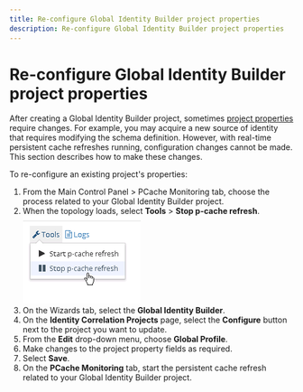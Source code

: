 ```yaml
---
title: Re-configure Global Identity Builder project properties
description: Re-configure Global Identity Builder project properties
---
```


# Re-configure Global Identity Builder project properties

After creating a Global Identity Builder project, sometimes [project properties](../create-projects/project-properties.md) require changes. For example, you may acquire a new source of identity that requires modifying the schema definition. However, with real-time persistent cache refreshes running, configuration changes cannot be made. This section describes how to make these changes.

To re-configure an existing project's properties:

1. From the Main Control Panel > PCache Monitoring tab, choose the process related to your Global Identity Builder project.
1. When the topology loads, select **Tools** > **Stop p-cache refresh**.<br>
    ![Stopping Persistent Cache Refresh](../../Media/image73.png)
1. On the Wizards tab, select the **Global Identity Builder**.
1. On the **Identity Correlation Projects** page, select the **Configure** button next to the project you want to update.
1. From the **Edit** drop-down menu, choose **Global Profile**.
1. Make changes to the project property fields as required.
1. Select **Save**.
1. On the **PCache Monitoring** tab, start the persistent cache refresh related to your Global Identity Builder project.
